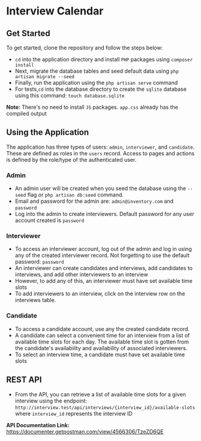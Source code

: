 # Interview Calendar

## Get Started
To get started, clone the repository and follow the steps below:
- `cd` into the application directory and install `PHP` packages using `composer install`
- Next, migrate the database tables and seed default data using `php artisan migrate --seed`
- Finally, run the application using the `php artisan serve` command
- For tests,`cd` into the database directory to create the `sqlite` database using this command: `touch database.sqlite`

**Note:** There's no need to install `JS` packages. `app.css` already has the compiled output

## Using the Application
The application has three types of users: `admin`, `interviewer`, and `candidate`. These are defined as roles in the `users` record. Access to pages and actions is defined by the role/type of the authenticated user. 

### Admin
- An admin user will be created when you seed the database using the `--seed` flag or `php artisan db:seed` command.
- Email and password for the admin are: `admin@inventory.com` and `password`
- Log into the admin to create interviewers. Default password for any user account created is `password`
  
### Interviewer
- To access an interviewer account, log out of the admin and log in using any of the created interviewer record. Not forgetting to use the default password: `password`
- An interviewer can create candidates and interviews, add candidates to interviews, and add other interviewers to an interview
- However, to add any of this, an interviewer must have set available time slots
- To add interviewers to an interview, click on the interview row on the interviews table.

### Candidate
- To access a candidate account, use any the created candidate record.
- A candidate can select a convenient time for an interview from a list of available time slots for each day. The available time slot is gotten from the candidate's availability and availability of associated interviewers.
- To select an interview time, a candidate must have set available time slots


## REST API
- From the API, you can retrieve a list of available time slots for a given interview using the endpoint:
  `http://interview.test/api/interviews/{interview_id}/available-slots` where `interview_id` represents the interview ID
  
**API Documentation Link:** https://documenter.getpostman.com/view/4566306/TzeZD6QE

